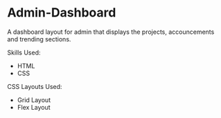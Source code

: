 # Admin-Dashboard

A dashboard layout for admin that displays the projects, accouncements and trending sections.

Skills Used:
- HTML
- CSS

CSS Layouts Used:
- Grid Layout
- Flex Layout
